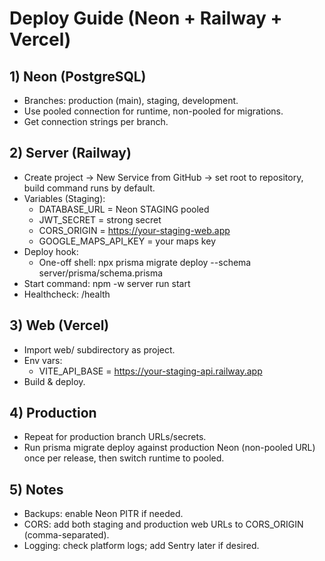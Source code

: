 # Deploy Guide (Neon + Railway + Vercel)

## 1) Neon (PostgreSQL)
- Branches: production (main), staging, development.
- Use pooled connection for runtime, non-pooled for migrations.
- Get connection strings per branch.

## 2) Server (Railway)
- Create project → New Service from GitHub → set root to repository, build command runs by default.
- Variables (Staging):
  - DATABASE_URL = Neon STAGING pooled
  - JWT_SECRET = strong secret
  - CORS_ORIGIN = https://your-staging-web.app
  - GOOGLE_MAPS_API_KEY = your maps key
- Deploy hook:
  - One-off shell: npx prisma migrate deploy --schema server/prisma/schema.prisma
- Start command: npm -w server run start
- Healthcheck: /health

## 3) Web (Vercel)
- Import web/ subdirectory as project.
- Env vars:
  - VITE_API_BASE = https://your-staging-api.railway.app
- Build & deploy.

## 4) Production
- Repeat for production branch URLs/secrets.
- Run prisma migrate deploy against production Neon (non-pooled URL) once per release, then switch runtime to pooled.

## 5) Notes
- Backups: enable Neon PITR if needed.
- CORS: add both staging and production web URLs to CORS_ORIGIN (comma-separated).
- Logging: check platform logs; add Sentry later if desired.
